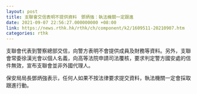 ```yaml
---
layout: post
title: 支聯會交信表明不提供資料　鄧炳強：執法機關一定跟進
date: 2021-09-07 22:56:27.000000000 +08:00
link: https://news.rthk.hk/rthk/ch/component/k2/1609511-20210907.htm
categories: rthk
---
```


支聯會代表到警察總部交信，向警方表明不會提供成員及財務等資料。另外，支聯會常委徐漢光會以個人名義，向高等法院申請司法覆核，要求判定警方國安處的信件無效，宣布支聯會並非外國代理人。

保安局局長鄧炳強表示，任何人如果不按法律要求提交資料，執法機關一定會採取跟進行動。
